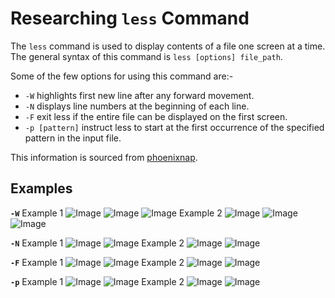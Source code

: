 # Researching `less` Command

The `less` command is used to display contents of a file one screen at a time. The general syntax of this command is `less [options] file_path`.

Some of the few options for using this command are:-
* `-W` highlights first new line after any forward movement. 
* `-N` displays line numbers at the beginning of each line.
* `-F` exit less if the entire file can be displayed on the first screen.
* `-p [pattern]` instruct less to start at the first occurrence of the specified pattern in the input file.

This information is sourced from [phoenixnap](https://phoenixnap.com/kb/less-command-in-linux).

## Examples
**`-W`**
Example 1
![Image](http://-W11.png)
![Image](http://-W12.png)
![Image](http://-W13.png)
Example 2
![Image](http://-W21.png)
![Image](http://-W22.png)
![Image](http://-W23.png)

**`-N`**
Example 1
![Image](http://-N11.png)
![Image](http://-N12.png)
Example 2
![Image](http://-N21.png)
![Image](http://-N22.png)

**`-F`**
Example 1
![Image](http://-F11.png)
![Image](http://-F12.png)
Example 2
![Image](http://-F21.png)
![Image](http://-F22.png)

**`-p`**
Example 1
![Image](http://-p11.png)
![Image](http://-p12.png)
Example 2
![Image](http://-p21.png)
![Image](http://-p22.png)

